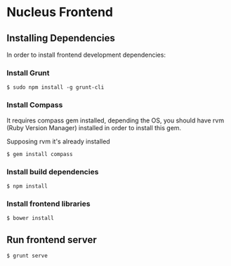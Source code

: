 # Nucleus Frontend

## Installing Dependencies
In order to install frontend development dependencies:

### Install Grunt
```
$ sudo npm install -g grunt-cli
```

### Install Compass
It requires compass gem installed, depending the OS, you should have rvm (Ruby Version Manager) installed in order to install this gem.

Supposing rvm it's already installed
```
$ gem install compass
```

### Install build dependencies
```
$ npm install
```

### Install frontend libraries
```
$ bower install
```

## Run frontend server

```
$ grunt serve
```
